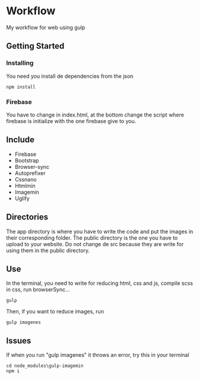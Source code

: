# Workflow

My workflow for web using gulp

## Getting Started


### Installing

You need you install de dependencies from the json
```
npm install
```

### Firebase

You have to change in index.html, at the bottom change the script where firebase is initialize with the one firebase give to you.

## Include

* Firebase
* Bootstrap
* Browser-sync
* Autoprefixer
* Cssnano
* Htmlmin
* Imagemin
* Uglify

## Directories

The app directory is where you have to write the code and put the images in their corresponding folder.
The public directory is the one you have to upload to your website.
Do not change de src because they are write for using them in the public directory.


## Use

In the terminal, you need to write for reducing html, css and js, compile scss in css, run browserSync...

```
gulp
```

Then, if you want to reduce images, run

```
gulp imagenes
```

## Issues

If when you run "gulp imagenes" it throws an error, try this in your terminal
```
cd node_modules\gulp-imagemin
npm i
```

